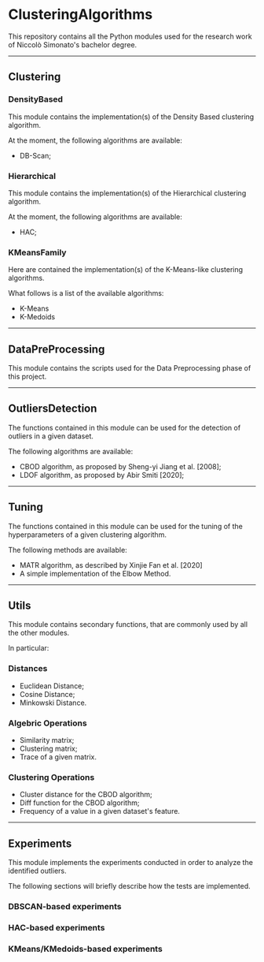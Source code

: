 # ClusteringAlgorithms

This repository contains all the Python modules used for the research work of Niccolò Simonato's bachelor degree.

- - -

## Clustering

### DensityBased

This module contains the implementation(s) of the Density Based clustering algorithm.

At the moment, the following algorithms are available:

* DB-Scan;

### Hierarchical

This module contains the implementation(s) of the Hierarchical clustering algorithm.

At the moment, the following algorithms are available:

* HAC;

### KMeansFamily

Here are contained the implementation(s) of the K-Means-like clustering algorithms.

What follows is a list of the available algorithms:

* K-Means
* K-Medoids

- - -

## DataPreProcessing

This module contains the scripts used for the Data Preprocessing phase of this project.
- - -

## OutliersDetection

The functions contained in this module can be used for the detection of outliers in a given dataset.

The following algorithms are available:

* CBOD algorithm, as proposed by Sheng-yi Jiang et al. [2008];
* LDOF algorithm, as proposed by Abir Smiti [2020];

- - -

## Tuning

The functions contained in this module can be used for the tuning of the hyperparameters of a given clustering
algorithm.

The following methods are available:

* MATR algorithm, as described by Xinjie Fan et al. [2020]
* A simple implementation of the Elbow Method.

- - -

## Utils

This module contains secondary functions, that are commonly used by all the other modules.

In particular:

### Distances

* Euclidean Distance;
* Cosine Distance;
* Minkowski Distance.

### Algebric Operations

* Similarity matrix;
* Clustering matrix;
* Trace of a given matrix.

### Clustering Operations

* Cluster distance for the CBOD algorithm;
* Diff function for the CBOD algorithm;
* Frequency of a value in a given dataset's feature.

- - -

## Experiments

This module implements the experiments conducted in order to analyze the identified outliers.

The following sections will briefly describe how the tests are implemented.

### DBSCAN-based experiments

### HAC-based experiments

### KMeans/KMedoids-based experiments

